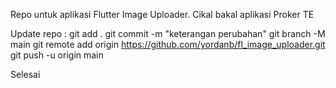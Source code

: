 Repo untuk aplikasi Flutter Image Uploader. Cikal bakal aplikasi Proker TE

Update repo :
git add .
git commit -m "keterangan perubahan"
git branch -M main
git remote add origin https://github.com/yordanb/fl_image_uploader.git
git push -u origin main

Selesai
